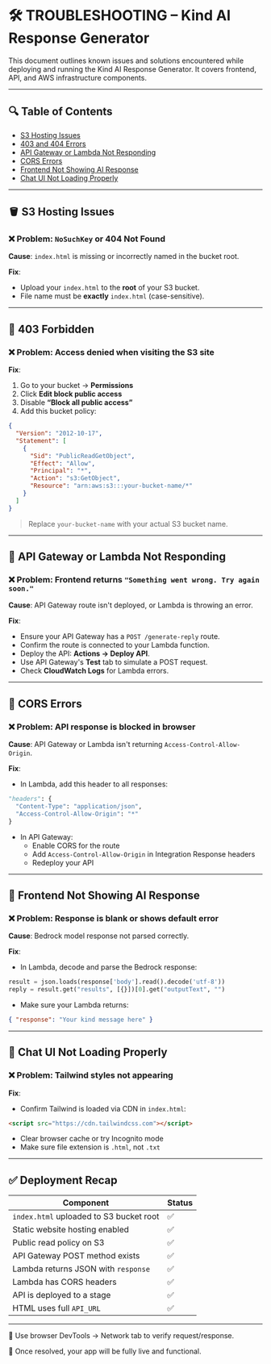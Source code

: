 # 🛠️ TROUBLESHOOTING – Kind AI Response Generator 

This document outlines known issues and solutions encountered while deploying and running the Kind AI Response Generator. It covers frontend, API, and AWS infrastructure components.

---

## 🔍 Table of Contents

- [S3 Hosting Issues](#s3-hosting-issues)
- [403 and 404 Errors](#403-and-404-errors)
- [API Gateway or Lambda Not Responding](#api-gateway-or-lambda-not-responding)
- [CORS Errors](#cors-errors)
- [Frontend Not Showing AI Response](#frontend-not-showing-ai-response)
- [Chat UI Not Loading Properly](#chat-ui-not-loading-properly)

---

## 🪣 S3 Hosting Issues

### ❌ Problem: `NoSuchKey` or 404 Not Found

**Cause**: `index.html` is missing or incorrectly named in the bucket root.

**Fix**:
- Upload your `index.html` to the **root** of your S3 bucket.
- File name must be **exactly** `index.html` (case-sensitive).

---

## 🚫 403 Forbidden

### ❌ Problem: Access denied when visiting the S3 site

**Fix**:
1. Go to your bucket → **Permissions**
2. Click **Edit block public access**
3. Disable **“Block all public access”**
4. Add this bucket policy:

```json
{
  "Version": "2012-10-17",
  "Statement": [
    {
      "Sid": "PublicReadGetObject",
      "Effect": "Allow",
      "Principal": "*",
      "Action": "s3:GetObject",
      "Resource": "arn:aws:s3:::your-bucket-name/*"
    }
  ]
}
```

> Replace `your-bucket-name` with your actual S3 bucket name.

---

## 🛑 API Gateway or Lambda Not Responding

### ❌ Problem: Frontend returns `"Something went wrong. Try again soon."`

**Cause**: API Gateway route isn't deployed, or Lambda is throwing an error.

**Fix**:
- Ensure your API Gateway has a `POST /generate-reply` route.
- Confirm the route is connected to your Lambda function.
- Deploy the API: **Actions → Deploy API**.
- Use API Gateway's **Test** tab to simulate a POST request.
- Check **CloudWatch Logs** for Lambda errors.

---

## 🚫 CORS Errors

### ❌ Problem: API response is blocked in browser

**Cause**: API Gateway or Lambda isn't returning `Access-Control-Allow-Origin`.

**Fix**:
- In Lambda, add this header to all responses:

```python
"headers": {
  "Content-Type": "application/json",
  "Access-Control-Allow-Origin": "*"
}
```

- In API Gateway:
  - Enable CORS for the route
  - Add `Access-Control-Allow-Origin` in Integration Response headers
  - Redeploy your API

---

## 🤖 Frontend Not Showing AI Response

### ❌ Problem: Response is blank or shows default error

**Cause**: Bedrock model response not parsed correctly.

**Fix**:
- In Lambda, decode and parse the Bedrock response:

```python
result = json.loads(response['body'].read().decode('utf-8'))
reply = result.get("results", [{}])[0].get("outputText", "")
```

- Make sure your Lambda returns:

```json
{ "response": "Your kind message here" }
```

---

## 🎨 Chat UI Not Loading Properly

### ❌ Problem: Tailwind styles not appearing

**Fix**:
- Confirm Tailwind is loaded via CDN in `index.html`:

```html
<script src="https://cdn.tailwindcss.com"></script>
```

- Clear browser cache or try Incognito mode
- Make sure file extension is `.html`, not `.txt`

---

## ✅ Deployment Recap

| Component         | Status |
|------------------|--------|
| `index.html` uploaded to S3 bucket root | ✅ |
| Static website hosting enabled | ✅ |
| Public read policy on S3 | ✅ |
| API Gateway POST method exists | ✅ |
| Lambda returns JSON with `response` | ✅ |
| Lambda has CORS headers | ✅ |
| API is deployed to a stage | ✅ |
| HTML uses full `API_URL` | ✅ |

---

🧪 Use browser DevTools → Network tab to verify request/response.

🎉 Once resolved, your app will be fully live and functional.

